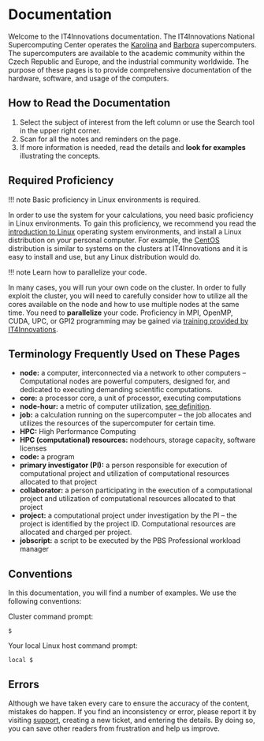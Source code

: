 # Documentation

Welcome to the IT4Innovations documentation.
The IT4Innovations National Supercomputing Center operates the [Karolina][1] and [Barbora][2] supercomputers.
The supercomputers are available to the academic community within the Czech Republic and Europe, and the industrial community worldwide.
The purpose of these pages is to provide comprehensive documentation of the hardware, software, and usage of the computers.

## How to Read the Documentation

1. Select the subject of interest from the left column or use the Search tool in the upper right corner.
1. Scan for all the notes and reminders on the page.
1. If more information is needed, read the details and **look for examples** illustrating the concepts.

## Required Proficiency

!!! note
    Basic proficiency in Linux environments is required.

In order to use the system for your calculations, you need basic proficiency in Linux environments.
To gain this proficiency, we recommend you read the [introduction to Linux][a] operating system environments,
and install a Linux distribution on your personal computer.
For example, the [CentOS][b] distribution is similar to systems on the clusters at IT4Innovations and it is easy to install and use,
but any Linux distribution would do.

!!! note
    Learn how to parallelize your code.

In many cases, you will run your own code on the cluster.
In order to fully exploit the cluster, you will need to carefully consider how to utilize all the cores available on the node
and how to use multiple nodes at the same time.
You need to **parallelize** your code.
Proficiency in MPI, OpenMP, CUDA, UPC, or GPI2 programming may be gained via [training provided by IT4Innovations][c].

## Terminology Frequently Used on These Pages

* **node:** a computer, interconnected via a network to other computers – Computational nodes are powerful computers, designed for, and dedicated to executing demanding scientific computations.
* **core:** a processor core, a unit of processor, executing computations
* **node-hour:** a metric of computer utilization, [see definition][3].
* **job:** a calculation running on the supercomputer – the job allocates and utilizes the resources of the supercomputer for certain time.
* **HPC:** High Performance Computing
* **HPC (computational) resources:** nodehours, storage capacity, software licenses
* **code:** a program
* **primary investigator (PI):** a person responsible for execution of computational project and utilization of computational resources allocated to that project
* **collaborator:** a person participating in the execution of a computational project and utilization of computational resources allocated to that project
* **project:** a computational project under investigation by the PI – the project is identified by the project ID. Computational resources are allocated and charged per project.
* **jobscript:** a script to be executed by the PBS Professional workload manager

## Conventions

In this documentation, you will find a number of examples.
We use the following conventions:

Cluster command prompt:

```console
$
```

Your local Linux host command prompt:

```console
local $
```

## Errors

Although we have taken every care to ensure the accuracy of the content, mistakes do happen.
If you find an inconsistency or error, please report it by visiting [support][d], creating a new ticket, and entering the details.
By doing so, you can save other readers from frustration and help us improve.

[1]: karolina/introduction.md
[2]: barbora/introduction.md
[3]: general/resources-allocation-policy.md#resource-accounting-policy

[a]: http://www.tldp.org/LDP/intro-linux/html/
[b]: http://www.centos.org/
[c]: https://www.it4i.cz/en/education/training-activities
[d]: http://support.it4i.cz/rt
